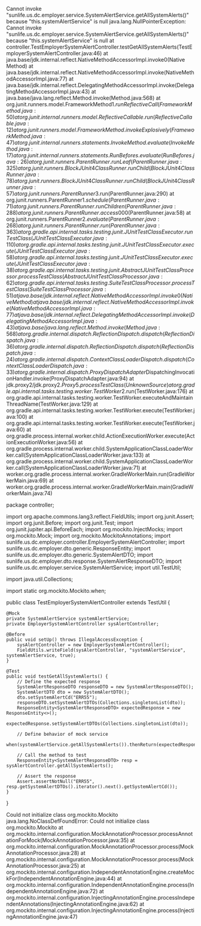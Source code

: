 Cannot invoke "sunlife.us.dc.employer.service.SystemAlertService.getAllSystemAlerts()" because "this.systemAlertService" is null
java.lang.NullPointerException: Cannot invoke "sunlife.us.dc.employer.service.SystemAlertService.getAllSystemAlerts()" because "this.systemAlertService" is null
	at controller.TestEmployerSystemAlertController.testGetAllSystemAlerts(TestEmployerSystemAlertController.java:46)
	at java.base/jdk.internal.reflect.NativeMethodAccessorImpl.invoke0(Native Method)
	at java.base/jdk.internal.reflect.NativeMethodAccessorImpl.invoke(NativeMethodAccessorImpl.java:77)
	at java.base/jdk.internal.reflect.DelegatingMethodAccessorImpl.invoke(DelegatingMethodAccessorImpl.java:43)
	at java.base/java.lang.reflect.Method.invoke(Method.java:568)
	at org.junit.runners.model.FrameworkMethod$1.runReflectiveCall(FrameworkMethod.java:50)
	at org.junit.internal.runners.model.ReflectiveCallable.run(ReflectiveCallable.java:12)
	at org.junit.runners.model.FrameworkMethod.invokeExplosively(FrameworkMethod.java:47)
	at org.junit.internal.runners.statements.InvokeMethod.evaluate(InvokeMethod.java:17)
	at org.junit.internal.runners.statements.RunBefores.evaluate(RunBefores.java:26)
	at org.junit.runners.ParentRunner.runLeaf(ParentRunner.java:325)
	at org.junit.runners.BlockJUnit4ClassRunner.runChild(BlockJUnit4ClassRunner.java:78)
	at org.junit.runners.BlockJUnit4ClassRunner.runChild(BlockJUnit4ClassRunner.java:57)
	at org.junit.runners.ParentRunner$3.run(ParentRunner.java:290)
	at org.junit.runners.ParentRunner$1.schedule(ParentRunner.java:71)
	at org.junit.runners.ParentRunner.runChildren(ParentRunner.java:288)
	at org.junit.runners.ParentRunner.access$000(ParentRunner.java:58)
	at org.junit.runners.ParentRunner$2.evaluate(ParentRunner.java:268)
	at org.junit.runners.ParentRunner.run(ParentRunner.java:363)
	at org.gradle.api.internal.tasks.testing.junit.JUnitTestClassExecutor.runTestClass(JUnitTestClassExecutor.java:110)
	at org.gradle.api.internal.tasks.testing.junit.JUnitTestClassExecutor.execute(JUnitTestClassExecutor.java:58)
	at org.gradle.api.internal.tasks.testing.junit.JUnitTestClassExecutor.execute(JUnitTestClassExecutor.java:38)
	at org.gradle.api.internal.tasks.testing.junit.AbstractJUnitTestClassProcessor.processTestClass(AbstractJUnitTestClassProcessor.java:62)
	at org.gradle.api.internal.tasks.testing.SuiteTestClassProcessor.processTestClass(SuiteTestClassProcessor.java:51)
	at java.base/jdk.internal.reflect.NativeMethodAccessorImpl.invoke0(Native Method)
	at java.base/jdk.internal.reflect.NativeMethodAccessorImpl.invoke(NativeMethodAccessorImpl.java:77)
	at java.base/jdk.internal.reflect.DelegatingMethodAccessorImpl.invoke(DelegatingMethodAccessorImpl.java:43)
	at java.base/java.lang.reflect.Method.invoke(Method.java:568)
	at org.gradle.internal.dispatch.ReflectionDispatch.dispatch(ReflectionDispatch.java:36)
	at org.gradle.internal.dispatch.ReflectionDispatch.dispatch(ReflectionDispatch.java:24)
	at org.gradle.internal.dispatch.ContextClassLoaderDispatch.dispatch(ContextClassLoaderDispatch.java:33)
	at org.gradle.internal.dispatch.ProxyDispatchAdapter$DispatchingInvocationHandler.invoke(ProxyDispatchAdapter.java:94)
	at jdk.proxy2/jdk.proxy2.$Proxy5.processTestClass(Unknown Source)
	at org.gradle.api.internal.tasks.testing.worker.TestWorker$2.run(TestWorker.java:176)
	at org.gradle.api.internal.tasks.testing.worker.TestWorker.executeAndMaintainThreadName(TestWorker.java:129)
	at org.gradle.api.internal.tasks.testing.worker.TestWorker.execute(TestWorker.java:100)
	at org.gradle.api.internal.tasks.testing.worker.TestWorker.execute(TestWorker.java:60)
	at org.gradle.process.internal.worker.child.ActionExecutionWorker.execute(ActionExecutionWorker.java:56)
	at org.gradle.process.internal.worker.child.SystemApplicationClassLoaderWorker.call(SystemApplicationClassLoaderWorker.java:133)
	at org.gradle.process.internal.worker.child.SystemApplicationClassLoaderWorker.call(SystemApplicationClassLoaderWorker.java:71)
	at worker.org.gradle.process.internal.worker.GradleWorkerMain.run(GradleWorkerMain.java:69)
	at worker.org.gradle.process.internal.worker.GradleWorkerMain.main(GradleWorkerMain.java:74)




package controller;

import org.apache.commons.lang3.reflect.FieldUtils;
import org.junit.Assert;
import org.junit.Before;
import org.junit.Test;
import org.junit.jupiter.api.BeforeEach;
import org.mockito.InjectMocks;
import org.mockito.Mock;
import org.mockito.MockitoAnnotations;
import sunlife.us.dc.employer.controller.EmployerSystemAlertController;
import sunlife.us.dc.employer.dto.generic.ResponseEntity;
import sunlife.us.dc.employer.dto.generic.SystemAlertDTO;
import sunlife.us.dc.employer.dto.response.SystemAlertResponseDTO;
import sunlife.us.dc.employer.service.SystemAlertService;
import util.TestUtil;

import java.util.Collections;

import static org.mockito.Mockito.when;


public class TestEmployerSystemAlertController extends TestUtil {

    @Mock
    private SystemAlertService systemAlertService;
    private EmployerSystemAlertController sysAlertController;

    @Before
    public void setUp() throws IllegalAccessException {
        sysAlertController = new EmployerSystemAlertController();
        FieldUtils.writeField(sysAlertController, "systemAlertService", systemAlertService, true);
    }

    @Test
    public void testGetAllSystemAlerts() {
        // Define the expected response
        SystemAlertResponseDTO responseDTO = new SystemAlertResponseDTO();
        SystemAlertDTO dto = new SystemAlertDTO();
        dto.setSystemAlertCd("ERR55");
        responseDTO.setSystemAlertDTOs(Collections.singletonList(dto));
        ResponseEntity<SystemAlertResponseDTO> expectedResponse = new ResponseEntity<>();
        expectedResponse.setSystemAlertDTOs(Collections.singletonList(dto));

        // Define behavior of mock service
        when(systemAlertService.getAllSystemAlerts()).thenReturn(expectedResponse);

        // Call the method to test
        ResponseEntity<SystemAlertResponseDTO> resp = sysAlertController.getAllSystemAlerts();

        // Assert the response
        Assert.assertNotNull("ERR55", resp.getSystemAlertDTOs().iterator().next().getSystemAlertCd());
    }
}

Could not initialize class org.mockito.Mockito
java.lang.NoClassDefFoundError: Could not initialize class org.mockito.Mockito
	at org.mockito.internal.configuration.MockAnnotationProcessor.processAnnotationForMock(MockAnnotationProcessor.java:35)
	at org.mockito.internal.configuration.MockAnnotationProcessor.process(MockAnnotationProcessor.java:28)
	at org.mockito.internal.configuration.MockAnnotationProcessor.process(MockAnnotationProcessor.java:25)
	at org.mockito.internal.configuration.IndependentAnnotationEngine.createMockFor(IndependentAnnotationEngine.java:44)
	at org.mockito.internal.configuration.IndependentAnnotationEngine.process(IndependentAnnotationEngine.java:72)
	at org.mockito.internal.configuration.InjectingAnnotationEngine.processIndependentAnnotations(InjectingAnnotationEngine.java:62)
	at org.mockito.internal.configuration.InjectingAnnotationEngine.process(InjectingAnnotationEngine.java:47)

